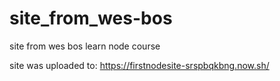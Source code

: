 # site_from_wes-bos
site from wes bos learn node course

site was uploaded to:
https://firstnodesite-srspbqkbng.now.sh/

